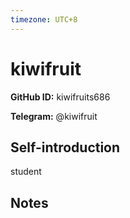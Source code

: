 ```yaml
---
timezone: UTC+8
---
```


# kiwifruit

**GitHub ID:** kiwifruits686

**Telegram:** @kiwifruit

## Self-introduction

student

## Notes

<!-- Content_START -->


<!-- Content_END -->
